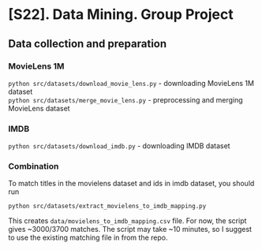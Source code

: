 # [S22]. Data Mining. Group Project

## Data collection and preparation
### MovieLens 1M
`python src/datasets/download_movie_lens.py` - downloading MovieLens 1M dataset  
`python src/datasets/merge_movie_lens.py` - preprocessing and merging MovieLens dataset

### IMDB
`python src/datasets/download_imdb.py` - downloading IMDB dataset

### Combination
To match titles in the movielens dataset and ids in imdb dataset, you should run
```
python src/datasets/extract_movielens_to_imdb_mapping.py
```  
This creates `data/movielens_to_imdb_mapping.csv` file. For now, the script gives 
~3000/3700 matches. The script may take ~10 minutes, so I suggest to use the 
existing matching file in from the repo.
